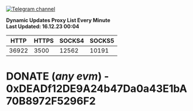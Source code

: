 [![Telegram channel](https://img.shields.io/endpoint?url=https://runkit.io/damiankrawczyk/telegram-badge/branches/master?url=https://t.me/n4z4v0d)](https://t.me/n4z4v0d) 

**Dynamic Updates Proxy List Every Minute**  
**Last Updated: 16.12.23 00:04**

| HTTP        | HTTPS        | SOCKS4        | SOCKS5        |
|-------------|--------------|---------------|---------------|
| 36922 | 3500 | 12562 | 10191 |


# DONATE (_any evm_) - 0xDEADf12DE9A24b47Da0a43E1bA70B8972F5296F2
